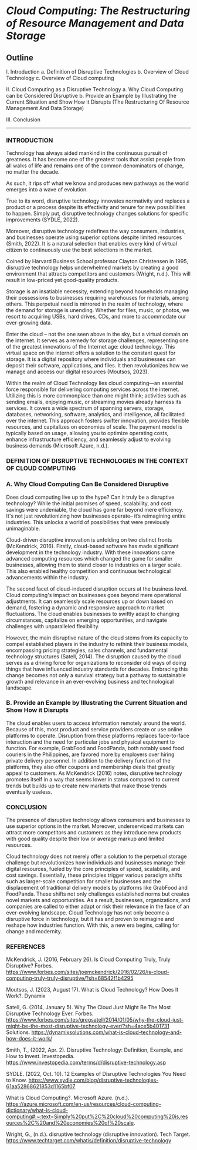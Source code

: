 # *Cloud Computing: The Restructuring of Resource Management and Data Storage*

## Outline

I. Introduction
a. Definition of Disruptive Technologies
b. Overview of Cloud Technology
c. Overview of Cloud computing

II. Cloud Computing as a Disruptive Technology
a. Why Cloud Computing can be Considered Disruptive
b. Provide an Example by Illustrating the Current Situation and Show How it Disrupts (The Restructuring Of Resource Management And Data Storage)

III. Conclusion
____________________________________________________________________________

### INTRODUCTION
Technology has always aided mankind in the continuous pursuit of greatness. It has become one of the greatest tools that assist people from all walks of life and remains one of the common denominators of change, no matter the decade.

As such, it rips off what we know and produces new pathways as the world emerges into a wave of evolution. 

True to its word, disruptive technology innovates normativity and replaces a product or a process despite its effectivity and tenure for new possibilities to happen. Simply put, disruptive technology changes solutions for specific improvements (SYDLE, 2022).

Moreover, disruptive technology redefines the way consumers, industries, and businesses operate using superior options despite limited resources (Smith, 2022). It is a natural selection that enables every kind of virtual citizen to continuously use the best selections in the market.

Coined by Harvard Business School professor Clayton Christensen in 1995, disruptive technology helps underwhelmed markets by creating a good environment that attracts competitors and customers (Wright, n.d.). This will result in low-priced yet good-quality products.

Storage is an insatiable necessity, extending beyond households managing their possessions to businesses requiring warehouses for materials, among others. This perpetual need is mirrored in the realm of technology, where the demand for storage is unending. Whether for files, music, or photos, we resort to acquiring USBs, hard drives, CDs, and more to accommodate our ever-growing data.

Enter the cloud – not the one seen above in the sky, but a virtual domain on the internet. It serves as a remedy for storage challenges, representing one of the greatest innovations of the Internet age: cloud technology. This virtual space on the internet offers a solution to the constant quest for storage. It is a digital repository where individuals and businesses can deposit their software, applications, and files. It then revolutionizes how we manage and access our digital resources (Moutsos, 2023).

Within the realm of Cloud Technology lies cloud computing—an essential force responsible for delivering computing services across the internet. Utilizing this is more commonplace than one might think; activities such as sending emails, enjoying music, or streaming movies already harness its services. It covers a wide spectrum of spanning servers, storage, databases, networking, software, analytics, and intelligence, all facilitated over the internet. This approach fosters swifter innovation, provides flexible resources, and capitalizes on economies of scale. The payment model is typically based on usage, allowing you to optimize operating costs, enhance infrastructure efficiency, and seamlessly adjust to evolving business demands (Microsoft Azure, n.d.).





### DEFINITION OF DISRUPTIVE TECHNOLOGIES IN THE CONTEXT OF CLOUD COMPUTING

### A. Why Cloud Computing Can Be Considered Disruptive

Does cloud computing live up to the hype? Can it truly be a disruptive technology? While the initial promises of speed, scalability, and cost savings were undeniable, the cloud has gone far beyond mere efficiency. It's not just revolutionizing how businesses operate– it’s reimagining entire industries. This unlocks a world of possibilities that were previously unimaginable.

Cloud-driven disruptive innovation is unfolding on two distinct fronts (McKendrick, 2016). Firstly, cloud-based software has made significant development in the technology industry. With these innovations came advanced computing resources which changed the game for smaller businesses, allowing them to stand closer to industries on a larger scale. This also enabled healthy competition and continuous technological advancements within the industry.

The second facet of cloud-induced disruption occurs at the business level. Cloud computing's impact on businesses goes beyond mere operational adjustments. It can seamlessly scale resources up or down based on demand, fostering a dynamic and responsive approach to market fluctuations. The cloud enables businesses to swiftly adapt to changing circumstances, capitalize on emerging opportunities, and navigate challenges with unparalleled flexibility.

However, the main disruptive nature of the cloud stems from its capacity to compel established players in the industry to rethink their business models, encompassing pricing strategies, sales channels, and fundamental technology structures (Satell, 2014). The disruption caused by the cloud serves as a driving force for organizations to reconsider old ways of doing things that have influenced industry standards for decades. Embracing this change becomes not only a survival strategy but a pathway to sustainable growth and relevance in an ever-evolving business and technological landscape.

### B. Provide an Example by Illustrating the Current Situation and Show How it Disrupts 
The cloud enables users to access information remotely around the world. Because of this, most product and service providers create or use online platforms to operate. Disruption from these platforms replaces face-to-face interaction and the need for particular jobs and physical equipment to function. For example, GrabFood and FoodPanda, both notably used food couriers in the Philippines, are favored more by employers over hiring private delivery personnel. In addition to the delivery function of the platforms, they also offer coupons and membership deals that greatly appeal to customers. As McKendrick (2016) notes, disruptive technology promotes itself in a way that seems lower in status compared to current trends but builds up to create new markets that make those trends eventually useless.

### CONCLUSION
The presence of disruptive technology allows consumers and businesses to use superior options in the market. Moreover, underserviced markets can attract more competitors and customers as they introduce new products with good quality despite their low or average markup and limited resources.

Cloud technology does not merely offer a solution to the perpetual storage challenge but revolutionizes how individuals and businesses manage their digital resources, fueled by the core principles of speed, scalability, and cost savings. Essentially, these principles trigger various paradigm shifts such as larger-scale competition for smaller businesses and the displacement of traditional delivery models by platforms like GrabFood and FoodPanda. These shifts not only challenges established norms but creates novel markets and opportunities. As a result, businesses, organizations, and companies are called to either adapt or risk their relevance in the face of an ever-evolving landscape. Cloud Technology has not only become a disruptive force in technology, but it has and proven to reimagine and reshape how industries function. With this, a new era begins, calling for change and modernity. 

### REFERENCES
McKendrick, J. (2016, February 26). Is Cloud Computing Truly, Truly Disruptive? Forbes. https://www.forbes.com/sites/joemckendrick/2016/02/26/is-cloud-computing-truly-truly-disruptive/?sh=68542f1b4295

Moutsos, J. (2023, August 17). What is Cloud Technology? How Does It Work?. Dynamix 

Satell, G. (2014, January 5). Why The Cloud Just Might Be The Most Disruptive Technology Ever. Forbes. https://www.forbes.com/sites/gregsatell/2014/01/05/why-the-cloud-just-might-be-the-most-disruptive-technology-ever/?sh=4ace5b401731
Solutions. https://dynamixsolutions.com/what-is-cloud-technology-and-how-does-it-work/ 

Smith, T., (2022, Apr. 2). Disruptive Technology: Definition, Example, and How to Invest. Investopedia. https://www.investopedia.com/terms/d/disruptive-technology.asp

SYDLE. (2022, Oct. 10). 12 Examples of Disruptive Technologies You Need to Know. https://www.sydle.com/blog/disruptive-technologies-61aa52868621853d1165bf07

What is Cloud Computing?. Microsoft Azure. (n.d.). https://azure.microsoft.com/en-us/resources/cloud-computing-dictionary/what-is-cloud-computing#:~:text=Simply%20put%2C%20cloud%20computing%20is,resources%2C%20and%20economies%20of%20scale. 

Wright, G., (n.d.). disruptive technology (disruptive innovation). Tech Target. https://www.techtarget.com/whatis/definition/disruptive-technology
